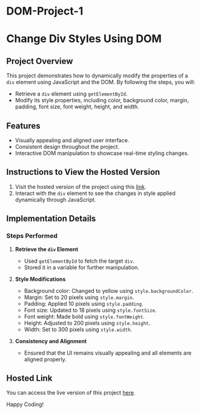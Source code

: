 # DOM-Project-1

# Change Div Styles Using DOM

## Project Overview
This project demonstrates how to dynamically modify the properties of a `div` element using JavaScript and the DOM. By following the steps, you will:
- Retrieve a `div` element using `getElementById`.
- Modify its style properties, including color, background color, margin, padding, font size, font weight, height, and width.

## Features
- Visually appealing and aligned user interface.
- Consistent design throughout the project.
- Interactive DOM manipulation to showcase real-time styling changes.

## Instructions to View the Hosted Version
1. Visit the hosted version of the project using this [link](https://enz048.github.io/DOM-Project-1/).
2. Interact with the `div` element to see the changes in style applied dynamically through JavaScript.

## Implementation Details
### Steps Performed
1. **Retrieve the `div` Element**
   - Used `getElementById` to fetch the target `div`.
   - Stored it in a variable for further manipulation.

2. **Style Modifications**
   - Background color: Changed to yellow using `style.backgroundColor`.
   - Margin: Set to 20 pixels using `style.margin`.
   - Padding: Applied 10 pixels using `style.padding`.
   - Font size: Updated to 18 pixels using `style.fontSize`.
   - Font weight: Made bold using `style.fontWeight`.
   - Height: Adjusted to 200 pixels using `style.height`.
   - Width: Set to 300 pixels using `style.width`.

3. **Consistency and Alignment**
   - Ensured that the UI remains visually appealing and all elements are aligned properly.


## Hosted Link
You can access the live version of this project [here](https://enz048.github.io/DOM-Project-1/).

Happy Coding!
